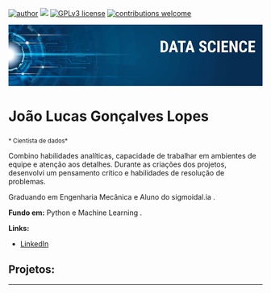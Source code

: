 [![author](https://img.shields.io/badge/author-carlosfab-red.svg)](https://www.linkedin.com/in/carlosfab) [![](https://img.shields.io/badge/python-3.7+-blue.svg)](https://www.python.org/downloads/release/python-365/) [![GPLv3 license](https://img.shields.io/badge/License-GPLv3-blue.svg)](http://perso.crans.org/besson/LICENSE.html) [![contributions welcome](https://img.shields.io/badge/contributions-welcome-brightgreen.svg?style=flat)](https://github.com/carlosfab/data_science/issues)

<p align="center">
  <img src="banner.png" >
</p>

# João Lucas Gonçalves Lopes
<sub>* Cientista de dados* </sub>

Combino habilidades analíticas, capacidade de trabalhar em ambientes de equipe e atenção aos detalhes. Durante as criações dos projetos, desenvolvi um pensamento crítico e habilidades de resolução de problemas.

Graduando em Engenharia Mecânica e Aluno do sigmoidal.ia .

**Fundo em:** Python e Machine Learning .

**Links:**

* [LinkedIn](https://bit.ly/3lJiEOf)



## Projetos:



---





